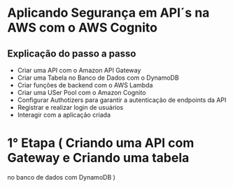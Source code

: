 # Aplicando Segurança em API´s na AWS com o AWS Cognito

## Explicação do passo a passo

- Criar uma API com o Amazon API Gateway
- Criar uma Tabela no Banco de Dados com o DynamoDB
- Criar funções de backend com o AWS Lambda
- Criar uma USer Pool com o Amazon Cognito
- Configurar Authotizers para garantir a autenticação de endpoints da API
- Registrar e realizar login de usuários
- Interagir com a aplicação criada

# 1° Etapa ( Criando uma API com Gateway e Criando uma tabela<br>
  no banco de dados com DynamoDB )
